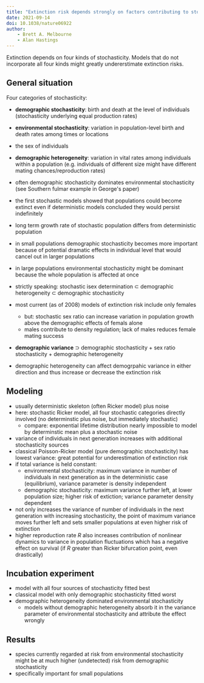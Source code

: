 ```yaml
---
title: "Extinction risk depends strongly on factors contributing to stochasticity"
date: 2021-09-14
doi: 10.1038/nature06922
author:
    - Brett A. Melbourne
    - Alan Hastings
---
```

Extinction depends on four kinds of stochasticity.
Models that do not incorporate all four kinds might greatly undererstimate extinction risks.

## General situation
Four categories of stochasticity:
- **demographic stochasticity**: birth and death at the level of individuals (stochasticity underlying equal production rates)
- **environmental stochasticity**: variation in population-level birth and death rates among times or locations
- the sex of individuals
- **demographic heterogeneity**: variation in vital rates among individuals within a population (e.g. individuals of different size might have different mating chances/reproduction rates)

- often demographic stochasticity dominates environmental stochasticity (see Southern fulmar example in George's paper)
- the first stochastic models showed that populations could become extinct even if deterministic models concluded they would persist indefinitely
- long term growth rate of stochastic population differs from deterministic population
- in small populations demographic stochasticity becomes more important because of potential dramatic effects in individual level that would cancel out in larger populations
- in large populations environmental stochasticity might be dominant because the whole population is affected at once
- strictly speaking: stochastic isex determination $\subset$ demographic heterogeneity $\subset$ demographic stochasticity
- most current (as of 2008) models of extinction risk include only females
    - but: stochastic sex ratio can increase variation in population growth above the demographic effects of femals alone
    - males contribute to density regulation; lack of males reduces female mating success
- **demographic variance** $\supset$ demographic stochasticity $+$ sex ratio stochasticity $+$ demographic heterogeneity
- demographic heterogeneity can affect demogrpahic variance in either direction and thus increase or decrease the extinction risk

## Modeling
- usually deterministic skeleton (often Ricker model) plus noise
- here: stochastic Ricker model, all four stochastic categories directly involved (no determinstic plus noise, but immediately stochastic)
    - compare: exponential lifetime distribution nearly impossible to model by determinstic mean plus a stochastic noise
- variance of individuals in next generation increases with additional stochasticity sources
- classical Poisson-Ricker model (pure demographic stochasticity) has lowest variance: great potential for underestimation of extinction risk
- if total variance is held constant:
    - environmental stochasticity: maximum variance in number of individuals in next generation as in the deterministic case (equilibrium), variance parameter is density independent
    - demographic stochasticity: maximum variance further left, at lower population size; higher risk of extiction; variance parameter density dependent
- not only increases the variance of number of individuals in the next generation with increasing stochasticity, the point of maximum variance moves further left and sets smaller populations at even higher risk of extinction
- higher reproduction rate $R$ also increases contribution of nonlinear dynamics to variance in population fluctuations which has a negative effect on survival (if $R$ greater than Ricker bifurcation point, even drastically)

## Incubation experiment
- model with all four sources of stochasticity fitted best
- classical model with only demographic stochasticity fitted worst
- demographic heterogeneity dominated environmental stochasticity
    - models without demographic heterogeneity absorb it in the variance parameter of environmental stochasticity and attribute the effect wrongly

## Results
- species currently regarded at risk from environmental stochasticity might be at much higher (undetected) risk from demographic stochasticity
- specifically important for small populations
